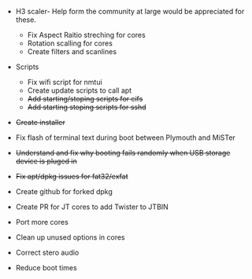 * H3 scaler- Help form the community at large would be appreciated for these.    
    * Fix Aspect Raitio streching for cores
    * Rotation scalling for cores
    * Create filters and scanlines

* Scripts 
    * Fix wifi script for nmtui
    * Create update scripts to call apt
    * ~~Add starting/stoping scripts for cifs~~
    * ~~Add starting stoping scripts for sshd~~ 

* ~~Create installer~~
* Fix flash of terminal text during boot between Plymouth and MiSTer
* ~~Understand and fix why booting fails randomly when USB storage device is pluged in~~
* ~~Fix apt/dpkg issues for fat32/exfat~~
* Create github for forked dpkg
* Create PR for JT cores to add Twister to JTBIN
* Port more cores
* Clean up unused options in cores 
* Correct stero audio 
* Reduce boot times 
